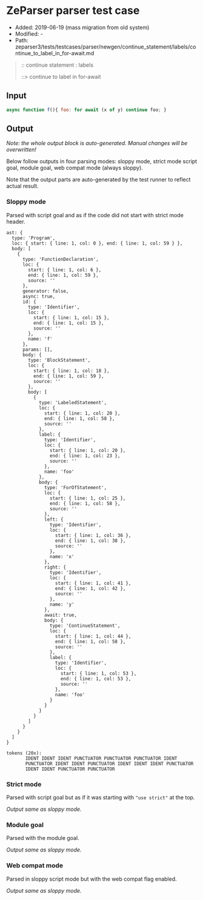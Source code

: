# ZeParser parser test case

- Added: 2019-06-19 (mass migration from old system)
- Modified: -
- Path: zeparser3/tests/testcases/parser/newgen/continue_statement/labels/continue_to_label_in_for-await.md

> :: continue statement : labels
>
> ::> continue to label in for-await

## Input

`````js
async function f(){ foo: for await (x of y) continue foo; }
`````

## Output

_Note: the whole output block is auto-generated. Manual changes will be overwritten!_

Below follow outputs in four parsing modes: sloppy mode, strict mode script goal, module goal, web compat mode (always sloppy).

Note that the output parts are auto-generated by the test runner to reflect actual result.

### Sloppy mode

Parsed with script goal and as if the code did not start with strict mode header.

`````
ast: {
  type: 'Program',
  loc: { start: { line: 1, col: 0 }, end: { line: 1, col: 59 } },
  body: [
    {
      type: 'FunctionDeclaration',
      loc: {
        start: { line: 1, col: 6 },
        end: { line: 1, col: 59 },
        source: ''
      },
      generator: false,
      async: true,
      id: {
        type: 'Identifier',
        loc: {
          start: { line: 1, col: 15 },
          end: { line: 1, col: 15 },
          source: ''
        },
        name: 'f'
      },
      params: [],
      body: {
        type: 'BlockStatement',
        loc: {
          start: { line: 1, col: 18 },
          end: { line: 1, col: 59 },
          source: ''
        },
        body: [
          {
            type: 'LabeledStatement',
            loc: {
              start: { line: 1, col: 20 },
              end: { line: 1, col: 58 },
              source: ''
            },
            label: {
              type: 'Identifier',
              loc: {
                start: { line: 1, col: 20 },
                end: { line: 1, col: 23 },
                source: ''
              },
              name: 'foo'
            },
            body: {
              type: 'ForOfStatement',
              loc: {
                start: { line: 1, col: 25 },
                end: { line: 1, col: 58 },
                source: ''
              },
              left: {
                type: 'Identifier',
                loc: {
                  start: { line: 1, col: 36 },
                  end: { line: 1, col: 38 },
                  source: ''
                },
                name: 'x'
              },
              right: {
                type: 'Identifier',
                loc: {
                  start: { line: 1, col: 41 },
                  end: { line: 1, col: 42 },
                  source: ''
                },
                name: 'y'
              },
              await: true,
              body: {
                type: 'ContinueStatement',
                loc: {
                  start: { line: 1, col: 44 },
                  end: { line: 1, col: 58 },
                  source: ''
                },
                label: {
                  type: 'Identifier',
                  loc: {
                    start: { line: 1, col: 53 },
                    end: { line: 1, col: 53 },
                    source: ''
                  },
                  name: 'foo'
                }
              }
            }
          }
        ]
      }
    }
  ]
}

tokens (20x):
       IDENT IDENT IDENT PUNCTUATOR PUNCTUATOR PUNCTUATOR IDENT
       PUNCTUATOR IDENT IDENT PUNCTUATOR IDENT IDENT IDENT PUNCTUATOR
       IDENT IDENT PUNCTUATOR PUNCTUATOR
`````

### Strict mode

Parsed with script goal but as if it was starting with `"use strict"` at the top.

_Output same as sloppy mode._

### Module goal

Parsed with the module goal.

_Output same as sloppy mode._

### Web compat mode

Parsed in sloppy script mode but with the web compat flag enabled.

_Output same as sloppy mode._
